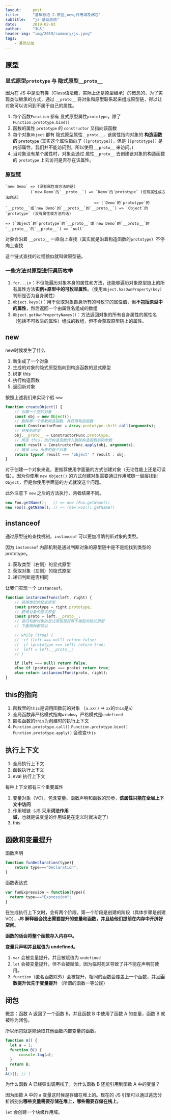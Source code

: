 ```yaml
---
layout:     post
title:      "基础总结-2.原型,new,作用域及闭包"
subtitle:   "js 基础总结"
date:       2019-02-03
author:     "本人"
header-img: "img/2019/summary/js.jpeg"
tags:
    - 基础总结
---
```



## 原型

### 显式原型`prototype` 与 隐式原型`__proto__`

因为在 JS 中是没有类（Class语法糖，实际上还是原型继承）的概念的，为了实现类似继承的方式，通过 `__proto__` 将对象和原型联系起来组成原型链，得以让对象可以访问到不属于自己的属性。

1. 每个函数`Function` 都有 显式原型属性`prototype`，除了 `Function.prototype.bind()`
2. 函数的属性 `prototype` 的 `constructor` 又指向该函数
3. 每个对象`Object` 都有 隐式原型属性`__proto__`，该属性指向对象的 **构造函数的 `prototype`** (其实这个属性指向了 `[[prototype]]`，但是 `[[prototype]]` 是内部属性，我们并不能访问到，所以使用 `__proto__` 来访问。)
4. 当对象没有某个属性时，对象会通过 属性`__proto__` 去创建该对象的构造函数的 `prototype` 上去访问是否存在该属性。

### 原型链

```
`new Demo` => (没有属性或方法的话)
           (`new Demo`的`__proto__`) => `Demo`的`prototype` (没有属性或方法的话)
                                       => (`Demo`的`prototype`的`__proto__`或`new Demo`的`__proto__`的`__proto__`) => `Object`的`prototype` (没有属性或方法的话)
                                                                                                                => (`Object`的`prototype`的`__proto__`或`new Demo`的`__proto__`的`__proto__`的`__proto__`) => `null`
```

对象会沿着 `__proto__` 一直向上查找（其实就是沿着构造函数的`prototype`）不停向上查找

这个链式查找的过程貌似就叫做原型链。

### 一些方法对原型进行遍历枚举

1. `for...in`：不但能遍历对象本身的属性和方法，还能够遍历对象原型链上的所有属性方法**实例+原型中的可枚举属性**。（使用`Object.hasOwnProperty(key)`判断是否为自身属性）
2. `Object.keys()`：用于获取对象自身所有的可枚举的属性值，但**不包括原型中的属性**，然后返回一个由属性名组成的数组
3. `Object.getOwnPropertyNames()`：方法返回对象的所有自身属性的属性名（包括不可枚举的属性）组成的数组，但不会获取原型链上的属性。


## new

new时候发生了什么

1. 新生成了一个对象
2. 生成的对象的隐式原型指向到构造函数的显式原型
3. 绑定 this
4. 执行构造函数
5. 返回新对象

按照上述我们来实现个假 `new`

```javascript
function createObject() {
    // 创建一个空的对象
    const obj = new Object();
    // 删除第一个参数构造函数，并获得构造函数
    const ConstructorFunc = Array.prototype.shift.call(arguments); 
    // 链接到原型
    obj.__proto__ = ConstructorFunc.prototype;
    // 绑定 this，执行构造函数传入删除构造函数后的参数
    const result = ConstructorFunc.apply(obj, arguments);
    // 确保 new 出来的是个对象
    return typeof result === 'object' ? result : obj;
}
```

对于创建一个对象来说，更推荐使用字面量的方式创建对象（无论性能上还是可读性）。因为你使用 `new Object()` 的方式创建对象需要通过作用域链一层层找到 `Object`，但是你使用字面量的方式就没这个问题。

此外注意下 `new` 之后的方法执行，两者结果不同。

```javascript
new Foo.getName();   // => new (Foo.getName())
new Foo().getName(); // => (new Foo()).getName()
```


## instanceof

通过原型链的查找机制，`instanceof` 可以更加准确判断对象的类型。

因为 `instanceof` 内部机制是通过判断对象的原型链中是不是能找到类型的 prototype。

1. 获取类型（右侧）的显式原型
2. 获取对象（左侧）的隐式原型
3. 递归判断是否相同

让我们实现一个 `instanceof`。

```javascript
function instanceofFunc(left, right) {
    // 获得类型的显式原型
    const prototype = right.prototype;
    // 获得对象的隐式原型
    const proto = left.__proto__;
    // 递归判断对象的显式原型是否等于类型的隐式原型
    // 下面两种都可以

    // while (true) {
    // 	if (left === null) return false;
    // 	if (prototype === left) return true;
    // 	left = left.__proto__;
    // }

    if (left === null) return false;
    else if (prototype === proto) return true;
    else return instanceofFunc(proto, right);
}
```


## this的指向

1. 函数里的`this`是调用函数前的对象 （`a.xx()` => `xx`的`this`是`a`）
2. 全局函数非严格模式指向`window`，严格模式是`undefined`
3. 匿名函数的`this`为创建时的执行上下文
4. `Function.prototype.call()` `Function.prototype.bind()` `Function.prototype.apply()` 会改变`this`


## 执行上下文

1. 全局执行上下文
2. 函数执行上下文
3. eval 执行上下文

每种上下文都有三个重要属性

1. 变量对象（VO），包含变量、函数声明和函数的形参，**该属性只能在全局上下文中访问**
2. 作用域链（JS 采用**词法作用域**，也就是说变量的作用域是在定义时就决定了）
3. this


## 函数和变量提升

函数声明

```javascript
function funDeclaration(type){
    return type==="Declaration";
}
```

函数表达式

```javascript
var funExpression = function(type){
  return type==="Expression";
}
```

在生成执行上下文时，会有两个阶段。第一个阶段是创建的阶段（具体步骤是创建 VO），**JS 解释器会找出需要提升的变量和函数，并且给他们提前在内存中开辟好空间**。

**函数的话会将整个函数存入内存中。**

**变量只声明并且赋值为 undefined。**

1. `var` 会被变量提升，并且被赋值为 `undefined`
2. `let` 会被变量提升，但不会被赋值，因为临时死区导致了并不能在声明前使用。
3. `function`（匿名函数除外）会被提升，相同的函数会覆盖上一个函数，并且**函数提升优先于变量提升** （所谓的函数一等公民）


## 闭包

概念：函数 A 返回了一个函数 B，并且函数 B 中使用了函数 A 的变量，函数 B 就被称为闭包。

所以闭包就是能读取其他函数内部变量的函数。

```javascript
function A() {
  let a = 1;
  function B() {
      console.log(a);
  }
  return B;
}
A()(); // 1
```

为什么函数 A 已经弹出调用栈了，为什么函数 B 还能引用到函数 A 中的变量？

因为函数 A 中的 a 变量这时候是存储在堆上的。现在的 JS 引擎可以通过逃逸分析辨别出**哪些变量需要存储在堆上，哪些需要存储在栈上**。

`let` 会创建一个块级作用域。
